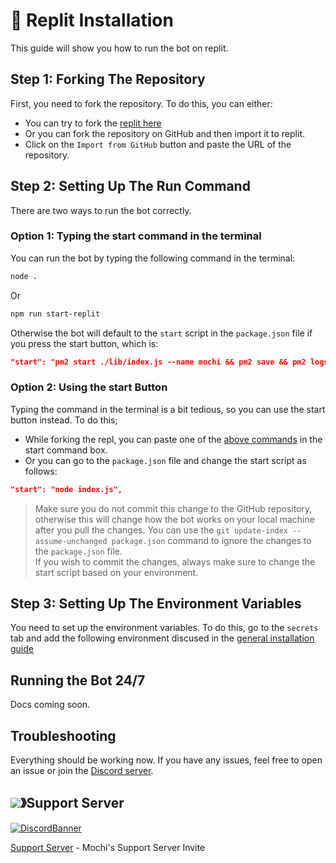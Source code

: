 # 🤖 Replit Installation

This guide will show you how to run the bot on replit.

## Step 1: Forking The Repository

First, you need to fork the repository. To do this, you can either:

- You can try to fork the [replit here](https://replit.com/@vikshan/mochi)
- Or you can fork the repository on GitHub and then import it to replit.
- Click on the `Import from GitHub` button and paste the URL of the repository.

## Step 2: Setting Up The Run Command

There are two ways to run the bot correctly.

### Option 1: Typing the start command in the terminal

You can run the bot by typing the following command in the terminal:

```bash
node .
```

Or

```bash
npm run start-replit
```

Otherwise the bot will default to the `start` script in the `package.json` file
if you press the start button, which is:

```json
"start": "pm2 start ./lib/index.js --name mochi && pm2 save && pm2 logs",
```

### Option 2: Using the start Button

Typing the command in the terminal is a bit tedious, so you can use the start
button instead. To do this;

- While forking the repl, you can paste one of the
  [above commands](replit.md#option-1-typing-the-start-command-in-the-terminal)
  in the start command box.
- Or you can go to the `package.json` file and change the start script as
  follows:

```json
"start": "node index.js",
```

> Make sure you do not commit this change to the GitHub repository, otherwise
> this will change how the bot works on your local machine after you pull the
> changes. You can use the `git update-index --assume-unchanged package.json`
> command to ignore the changes to the `package.json` file.\
> If you wish to commit the changes, always make sure to change the start script
> based on your environment.

## Step 3: Setting Up The Environment Variables

You need to set up the environment variables. To do this, go to the `secrets`
tab and add the following environment discused in the
[general installation guide](./#setting-up-environment-variables)

## Running the Bot 24/7

Docs coming soon.

## Troubleshooting

Everything should be working now. If you have any issues, feel free to open an
issue or join the [Discord server](https://discord.gg/uMgS9evnmv).

## ![](https://cdn.discordapp.com/emojis/1036083490292244493.png)》Support Server

[![DiscordBanner](https://invidget.switchblade.xyz/uMgS9evnmv)](https://discord.gg/uMgS9evnmv)

[Support Server](https://discord.gg/uMgS9evnmv) - Mochi's Support Server Invite
